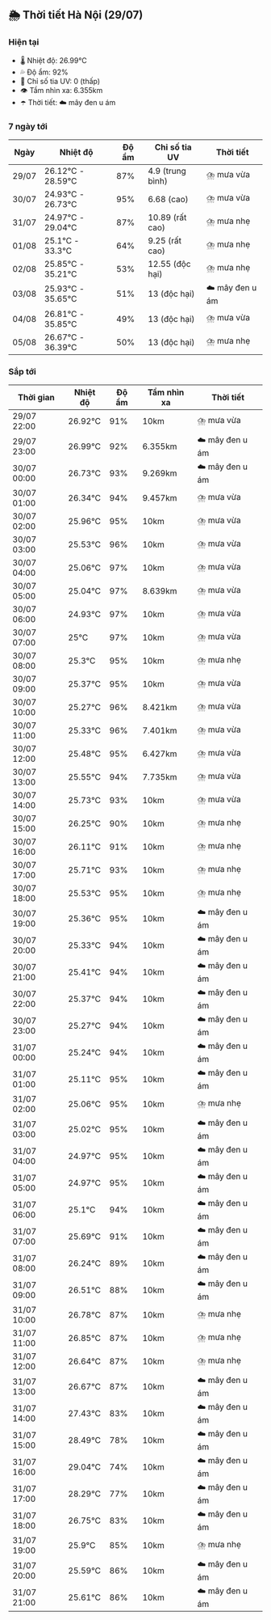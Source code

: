 ## 🌦️ Thời tiết Hà Nội (29/07)

### Hiện tại

- 🌡️ Nhiệt độ: 26.99℃
- 💦 Độ ẩm: 92%
- 🌟 Chỉ số tia UV: 0 (thấp)
- 👁️ Tầm nhìn xa: 6.355km
- ☂️ Thời tiết: ☁️ mây đen u ám

### 7 ngày tới

| Ngày | Nhiệt độ | Độ ẩm | Chỉ số tia UV | Thời tiết |
| --- | --- | --- | --- | --- |
| 29/07 | 26.12℃ - 28.59℃ | 87% | 4.9 (trung bình) | ⛈️ mưa vừa |
| 30/07 | 24.93℃ - 26.73℃ | 95% | 6.68 (cao) | ⛈️ mưa vừa |
| 31/07 | 24.97℃ - 29.04℃ | 87% | 10.89 (rất cao) | ⛈️ mưa nhẹ |
| 01/08 | 25.1℃ - 33.3℃ | 64% | 9.25 (rất cao) | ⛈️ mưa nhẹ |
| 02/08 | 25.85℃ - 35.21℃ | 53% | 12.55 (độc hại) | ⛈️ mưa nhẹ |
| 03/08 | 25.93℃ - 35.65℃ | 51% | 13 (độc hại) | ☁️ mây đen u ám |
| 04/08 | 26.81℃ - 35.85℃ | 49% | 13 (độc hại) | ⛈️ mưa vừa |
| 05/08 | 26.67℃ - 36.39℃ | 50% | 13 (độc hại) | ⛈️ mưa nhẹ |

### Sắp tới

| Thời gian | Nhiệt độ | Độ ẩm | Tầm nhìn xa | Thời tiết |
| --- | --- | --- | --- | --- |
| 29/07 22:00 | 26.92℃ | 91% | 10km | ⛈️ mưa vừa |
| 29/07 23:00 | 26.99℃ | 92% | 6.355km | ☁️ mây đen u ám |
| 30/07 00:00 | 26.73℃ | 93% | 9.269km | ☁️ mây đen u ám |
| 30/07 01:00 | 26.34℃ | 94% | 9.457km | ⛈️ mưa vừa |
| 30/07 02:00 | 25.96℃ | 95% | 10km | ⛈️ mưa vừa |
| 30/07 03:00 | 25.53℃ | 96% | 10km | ⛈️ mưa vừa |
| 30/07 04:00 | 25.06℃ | 97% | 10km | ⛈️ mưa vừa |
| 30/07 05:00 | 25.04℃ | 97% | 8.639km | ⛈️ mưa vừa |
| 30/07 06:00 | 24.93℃ | 97% | 10km | ⛈️ mưa vừa |
| 30/07 07:00 | 25℃ | 97% | 10km | ⛈️ mưa vừa |
| 30/07 08:00 | 25.3℃ | 95% | 10km | ⛈️ mưa nhẹ |
| 30/07 09:00 | 25.37℃ | 95% | 10km | ⛈️ mưa vừa |
| 30/07 10:00 | 25.27℃ | 96% | 8.421km | ⛈️ mưa vừa |
| 30/07 11:00 | 25.33℃ | 96% | 7.401km | ⛈️ mưa vừa |
| 30/07 12:00 | 25.48℃ | 95% | 6.427km | ⛈️ mưa vừa |
| 30/07 13:00 | 25.55℃ | 94% | 7.735km | ⛈️ mưa vừa |
| 30/07 14:00 | 25.73℃ | 93% | 10km | ⛈️ mưa vừa |
| 30/07 15:00 | 26.25℃ | 90% | 10km | ⛈️ mưa nhẹ |
| 30/07 16:00 | 26.11℃ | 91% | 10km | ⛈️ mưa nhẹ |
| 30/07 17:00 | 25.71℃ | 93% | 10km | ⛈️ mưa nhẹ |
| 30/07 18:00 | 25.53℃ | 95% | 10km | ⛈️ mưa nhẹ |
| 30/07 19:00 | 25.36℃ | 95% | 10km | ☁️ mây đen u ám |
| 30/07 20:00 | 25.33℃ | 94% | 10km | ☁️ mây đen u ám |
| 30/07 21:00 | 25.41℃ | 94% | 10km | ☁️ mây đen u ám |
| 30/07 22:00 | 25.37℃ | 94% | 10km | ☁️ mây đen u ám |
| 30/07 23:00 | 25.27℃ | 94% | 10km | ☁️ mây đen u ám |
| 31/07 00:00 | 25.24℃ | 94% | 10km | ☁️ mây đen u ám |
| 31/07 01:00 | 25.11℃ | 95% | 10km | ☁️ mây đen u ám |
| 31/07 02:00 | 25.06℃ | 95% | 10km | ⛈️ mưa nhẹ |
| 31/07 03:00 | 25.02℃ | 95% | 10km | ☁️ mây đen u ám |
| 31/07 04:00 | 24.97℃ | 95% | 10km | ☁️ mây đen u ám |
| 31/07 05:00 | 24.97℃ | 95% | 10km | ☁️ mây đen u ám |
| 31/07 06:00 | 25.1℃ | 94% | 10km | ☁️ mây đen u ám |
| 31/07 07:00 | 25.69℃ | 91% | 10km | ☁️ mây đen u ám |
| 31/07 08:00 | 26.24℃ | 89% | 10km | ☁️ mây đen u ám |
| 31/07 09:00 | 26.51℃ | 88% | 10km | ☁️ mây đen u ám |
| 31/07 10:00 | 26.78℃ | 87% | 10km | ⛈️ mưa nhẹ |
| 31/07 11:00 | 26.85℃ | 87% | 10km | ⛈️ mưa nhẹ |
| 31/07 12:00 | 26.64℃ | 87% | 10km | ⛈️ mưa nhẹ |
| 31/07 13:00 | 26.67℃ | 87% | 10km | ☁️ mây đen u ám |
| 31/07 14:00 | 27.43℃ | 83% | 10km | ☁️ mây đen u ám |
| 31/07 15:00 | 28.49℃ | 78% | 10km | ☁️ mây đen u ám |
| 31/07 16:00 | 29.04℃ | 74% | 10km | ☁️ mây đen u ám |
| 31/07 17:00 | 28.29℃ | 77% | 10km | ☁️ mây đen u ám |
| 31/07 18:00 | 26.75℃ | 83% | 10km | ☁️ mây đen u ám |
| 31/07 19:00 | 25.9℃ | 85% | 10km | ⛈️ mưa nhẹ |
| 31/07 20:00 | 25.59℃ | 86% | 10km | ☁️ mây đen u ám |
| 31/07 21:00 | 25.61℃ | 86% | 10km | ☁️ mây đen u ám |
